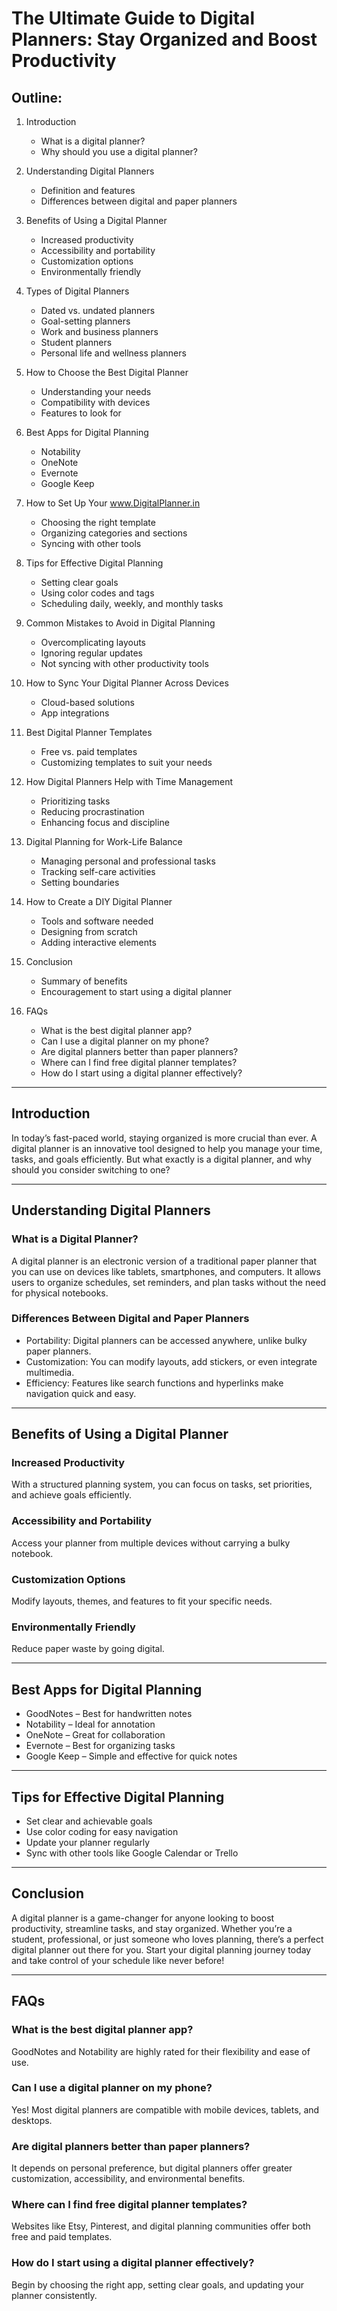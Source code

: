 # The Ultimate Guide to Digital Planners: Stay Organized and Boost Productivity

## Outline:
1. Introduction
   - What is a digital planner?
   - Why should you use a digital planner?

2. Understanding Digital Planners
   - Definition and features
   - Differences between digital and paper planners

3. Benefits of Using a Digital Planner
   - Increased productivity
   - Accessibility and portability
   - Customization options
   - Environmentally friendly

4. Types of Digital Planners
   - Dated vs. undated planners
   - Goal-setting planners
   - Work and business planners
   - Student planners
   - Personal life and wellness planners

5. How to Choose the Best Digital Planner
   - Understanding your needs
   - Compatibility with devices
   - Features to look for

6. Best Apps  for Digital Planning
   - Notability
   - OneNote
   - Evernote
   - Google Keep

7. How to Set Up Your www.DigitalPlanner.in
   - Choosing the right template
   - Organizing categories and sections
   - Syncing with other tools

8. Tips for Effective Digital Planning
   - Setting clear goals
   - Using color codes and tags
   - Scheduling daily, weekly, and monthly tasks

9. Common Mistakes to Avoid in Digital Planning
   - Overcomplicating layouts
   - Ignoring regular updates
   - Not syncing with other productivity tools

10. How to Sync Your Digital Planner Across Devices
    - Cloud-based solutions
    - App integrations

11. Best Digital Planner Templates
    - Free vs. paid templates
    - Customizing templates to suit your needs

12. How Digital Planners Help with Time Management
    - Prioritizing tasks
    - Reducing procrastination
    - Enhancing focus and discipline

13. Digital Planning for Work-Life Balance
    - Managing personal and professional tasks
    - Tracking self-care activities
    - Setting boundaries

14. How to Create a DIY Digital Planner
    - Tools and software needed
    - Designing from scratch
    - Adding interactive elements

15. Conclusion
    - Summary of benefits
    - Encouragement to start using a digital planner

16. FAQs
    - What is the best digital planner app?
    - Can I use a digital planner on my phone?
    - Are digital planners better than paper planners?
    - Where can I find free digital planner templates?
    - How do I start using a digital planner effectively?

---

## Introduction
In today’s fast-paced world, staying organized is more crucial than ever. A digital planner is an innovative tool designed to help you manage your time, tasks, and goals efficiently. But what exactly is a digital planner, and why should you consider switching to one?

---

## Understanding Digital Planners
### What is a Digital Planner?
A digital planner is an electronic version of a traditional paper planner that you can use on devices like tablets, smartphones, and computers. It allows users to organize schedules, set reminders, and plan tasks without the need for physical notebooks.

### Differences Between Digital and Paper Planners
- Portability: Digital planners can be accessed anywhere, unlike bulky paper planners.
- Customization: You can modify layouts, add stickers, or even integrate multimedia.
- Efficiency: Features like search functions and hyperlinks make navigation quick and easy.

---

## Benefits of Using a Digital Planner
### Increased Productivity
With a structured planning system, you can focus on tasks, set priorities, and achieve goals efficiently.

### Accessibility and Portability
Access your planner from multiple devices without carrying a bulky notebook.

### Customization Options
Modify layouts, themes, and features to fit your specific needs.

### Environmentally Friendly
Reduce paper waste by going digital.

---

## Best Apps for Digital Planning
- GoodNotes – Best for handwritten notes  
- Notability – Ideal for annotation  
- OneNote – Great for collaboration  
- Evernote – Best for organizing tasks  
- Google Keep – Simple and effective for quick notes  

---

## Tips for Effective Digital Planning
- Set clear and achievable goals  
- Use color coding for easy navigation  
- Update your planner regularly  
- Sync with other tools like Google Calendar or Trello  

---

## Conclusion
A digital planner is a game-changer for anyone looking to boost productivity, streamline tasks, and stay organized. Whether you’re a student, professional, or just someone who loves planning, there’s a perfect digital planner out there for you. Start your digital planning journey today and take control of your schedule like never before!

---

## FAQs
### What is the best digital planner app?
GoodNotes and Notability are highly rated for their flexibility and ease of use.

### Can I use a digital planner on my phone?
Yes! Most digital planners are compatible with mobile devices, tablets, and desktops.

### Are digital planners better than paper planners?
It depends on personal preference, but digital planners offer greater customization, accessibility, and environmental benefits.

### Where can I find free digital planner templates?
Websites like Etsy, Pinterest, and digital planning communities offer both free and paid templates.

### How do I start using a digital planner effectively?
Begin by choosing the right app, setting clear goals, and updating your planner consistently.
